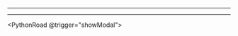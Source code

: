 <script setup>

import {ref} from 'vue';

import { data as posts } from './Python/python.data.ts';


const slug  = ref('');

const htmlContent = ref('');

const dialogRef = ref('');

const myButton = ref('');


const showModal = (uid) => {

  slug.value = uid;

  if (slug.value in posts){

      htmlContent.value = posts[slug.value];

      dialogRef.value.show();

  }

};


const hideModal = () => {

  dialogRef.value?.close();

};


</script>


<style src="../styles/roadmap.scss"></style>


---


<dialog v-if="slug.value" ref="dialogRef" class="roadmap-dialog">
    <PostOverview
        :feature="htmlContent"
        @close-modal="hideModal">
    </PostOverview>
</dialog>


---


<PythonRoad @trigger="showModal"></PythonRoad>


